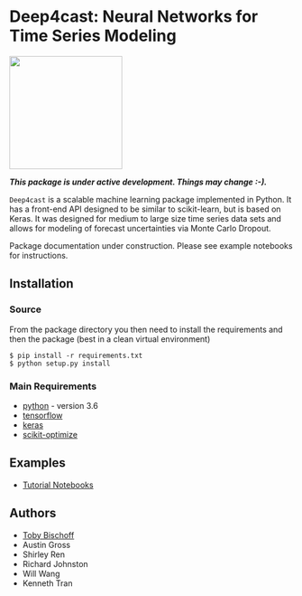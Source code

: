 # Deep4cast: Neural Networks for Time Series Modeling

<img src="https://raw.githubusercontent.com/MSRDL/Deep4Cast/toby/doc/images/cover.png" height=200>

***This package is under active development. Things may change :-).***

```Deep4cast``` is a scalable machine learning package implemented in Python. It has a front-end API designed to be similar to scikit-learn, but is based on Keras. It was designed for medium to large size time series data sets and allows for modeling of forecast uncertainties via Monte Carlo Dropout.

Package documentation under construction. Please see example notebooks for instructions.

## Installation
### Source
From the package directory you then need to install the requirements and then the package (best in a clean virtual environment)
```
$ pip install -r requirements.txt
$ python setup.py install
```

### Main Requirements
- [python](http://python.org) - version 3.6
- [tensorflow](https://www.tensorflow.org/)
- [keras](https://keras.io/)
- [scikit-optimize](https://github.com/scikit-optimize/scikit-optimize)

## Examples
- [Tutorial Notebooks](https://github.com/MSRDL/Deep4Cast/blob/master/examples)

## Authors
- [Toby Bischoff](http://github.com/bischtob)
- Austin Gross
- Shirley Ren
- Richard Johnston
- Will Wang
- Kenneth Tran

